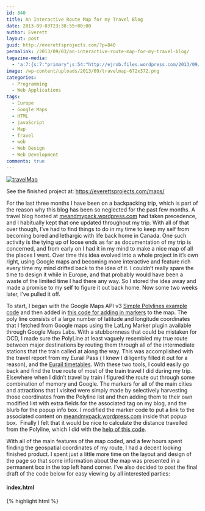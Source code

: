 ```yaml
---
id: 840
title: An Interactive Route Map for my Travel Blog
date: 2013-09-03T23:38:55+00:00
author: Everett
layout: post
guid: http://everettsprojects.com/?p=840
permalink: /2013/09/03/an-interactive-route-map-for-my-travel-blog/
tagazine-media:
  - 'a:7:{s:7:"primary";s:54:"http://ejrob.files.wordpress.com/2013/09/travelmap.png";s:6:"images";a:1:{s:54:"http://ejrob.files.wordpress.com/2013/09/travelmap.png";a:6:{s:8:"file_url";s:54:"http://ejrob.files.wordpress.com/2013/09/travelmap.png";s:5:"width";i:1148;s:6:"height";i:789;s:4:"type";s:5:"image";s:4:"area";i:905772;s:9:"file_path";b:0;}}s:6:"videos";a:0:{}s:11:"image_count";i:1;s:6:"author";s:8:"15236702";s:7:"blog_id";s:8:"14753287";s:9:"mod_stamp";s:19:"2013-09-04 05:41:02";}'
image: /wp-content/uploads/2013/09/travelmap-672x372.png
categories:
  - Programming
  - Web Applications
tags:
  - Europe
  - Google Maps
  - HTML
  - javaScript
  - Map
  - Travel
  - web
  - Web Design
  - Web Development
comments: true
---
```

[<img class="aligncenter size-full wp-image-844" src="wp-content/uploads/2013/09/travelmap.png" alt="travelMap" width="594" height="408" srcset="/wp-content/uploads/2013/09/travelmap.png 1148w, /wp-content/uploads/2013/09/travelmap-300x206.png 300w, /wp-content/uploads/2013/09/travelmap-1024x703.png 1024w" sizes="(max-width: 594px) 100vw, 594px" />](http://everett.x10.mx/maps/)

See the finished project at: <https://everettsprojects.com/maps/>

For the last three months I have been on a backpacking trip, which is part of the reason why this blog has been so neglected for the past few months. A travel blog hosted at [meandmypack.wordpress.com](http://meandmypack.wordpress.com) had taken precedence, and I habitually kept that one updated throughout my trip. With all of that over though, I&#8217;ve had to find things to do in my time to keep my self from becoming bored and lethargic with life back home in Canada. One such activity is the tying up of loose ends as far as documentation of my trip is concerned, and from early on I had it in my mind to make a nice map of all the places I went. Over time this idea evolved into a whole project in it&#8217;s own right, using Google maps and becoming more interactive and feature rich every time my mind drifted back to the idea of it. I couldn&#8217;t really spare the time to design it while in Europe, and that probably would have been a waste of the limited time I had there any way. So I stored the idea away and made a promise to my self to figure it out back home. Now some two weeks later, I&#8217;ve pulled it off.

To start, I began with the Google Maps API v3 [Simple Polylines example code](https://developers.google.com/maps/documentation/javascript/examples/polyline-simple) and then added in [this code for adding in markers](http://jsfiddle.net/yV6xv/161/) to the map. The poly line consists of a large number of latitude and longitude coordinates that I fetched from Google maps using the LatLng Marker plugin available through Google Maps Labs. With a stubbornness that could be mistaken for OCD, I made sure the PolyLine at least vaguely resembled my true route between major destinations by routing them through all of the intermediate stations that the train called at along the way. This was accomplished with the travel report from my Eurail Pass ( I knew I diligently filled it out for a reason), and the [Eurail timetables](http://www.eurail.com/plan-your-trip/timetables). With these two tools, I could easily go back and find the true route of most of the train travel I did during my trip. Elsewhere when I didn&#8217;t travel by train I figured the route out through some combination of memory and Google. The markers for all of the main cities and attractions that I visited were simply made by selectively harvesting those coordinates from the Polyline list and then adding them to their own modified list with extra fields for the associated tag on my blog, and the blurb for the popup info box. I modified the marker code to put a link to the associated content on [meandmypack.wordpress.com](http://meandmypack.wordpress.com) inside that popup box.  Finally I felt that it would be nice to calculate the distance travelled from the Polyline, which I did with the [help of this code](https://groups.google.com/forum/#!topic/google-maps-js-api-v3/Op87g7lBotc).

With all of the main features of the map coded, and a few hours spent finding the geospatial coordinates of my route, I had a decent looking finished product. I spent just a little more time on the layout and design of the page so that some information about the map was presented in a permanent box in the top left hand corner. I&#8217;ve also decided to post the final draft of the code below for easy viewing by all interested parties:

#### index.html

{% highlight html %}
<!DOCTYPE html>
<html>
  <head>
    <meta name="viewport" content="initial-scale=1.0, user-scalable=no">
    <meta charset="utf-8">
    <title>Me and My Pack Interactive Route Map</title>
    <link href="/maps/default.css" rel="stylesheet">
    <script type="text/javascript"
      src="https://maps.googleapis.com/maps/api/js?key=AIzaSyCIxpXOSPJWNG7TnhMYq-Q2hPcM7zEQs8g&sensor=false">
    </script>
    <script>
    //Standard Google Maps API code with project specific values
    function initialize() {
      var middleEarth = new google.maps.LatLng(52.01254, 8.2133);
      var mapOptions = {
        zoom: 5,
        center: middleEarth,
        mapTypeId: google.maps.MapTypeId.ROADMAP
      };

      var map = new google.maps.Map(document.getElementById('map-canvas'), mapOptions);

      //The Polyline coordinates. Lots and Lots of them.
      var routeCoordinates = [
          new google.maps.LatLng(51.51120, -0.11978),   //London
          new google.maps.LatLng(53.95795, -1.0934),
          new google.maps.LatLng(54.9681, -1.6173),
          new google.maps.LatLng(55.7743, -2.0110),
          new google.maps.LatLng(55.95324, -3.18827),   //Edinburgh
          new google.maps.LatLng(55.982, -3.616),
          new google.maps.LatLng(56.077, -3.923),
          new google.maps.LatLng(56.1387, -3.9179),     //Wallace monument
          new google.maps.LatLng(56.17843, -4.3821),    //Aberfoyle
          new google.maps.LatLng(56.23381, -4.4290),    //loch katrine
          new google.maps.LatLng(56.2440, -4.2158),
          new google.maps.LatLng(56.18932, -4.0510),    //doune
          new google.maps.LatLng(56.077, -3.923),
          new google.maps.LatLng(55.982, -3.616),
          new google.maps.LatLng(55.95324, -3.18827),   //Edinburgh
          new google.maps.LatLng(55.85931, -4.25836),
          new google.maps.LatLng(54.9617, -5.0142),
          new google.maps.LatLng(55.0317, -5.1047),
          new google.maps.LatLng(55.0271, -5.3356),
          new google.maps.LatLng(54.7595, -5.6473),
          new google.maps.LatLng(54.5971, -5.930),      //Belfast
          new google.maps.LatLng(54.852, -5.811),
          new google.maps.LatLng(54.982, -5.996),
          new google.maps.LatLng(55.058, -6.062),
          new google.maps.LatLng(55.200, -6.239),
          new google.maps.LatLng(55.24881, -6.48898),   //Giants causeway
          new google.maps.LatLng(54.745, -6.23),
          new google.maps.LatLng(54.5971, -5.930),      //Belfast
          new google.maps.LatLng(54.0011, -6.4129),
          new google.maps.LatLng(53.34980, -6.26028),   //Dublin
          new google.maps.LatLng(53.435, -7.941),
          new google.maps.LatLng(53.27055, -9.0566),    //Galway
          new google.maps.LatLng(53.271, -8.918),
          new google.maps.LatLng(53.207, -8.868),
          new google.maps.LatLng(53.139, -8.931),
          new google.maps.LatLng(53.114, -9.148),
          new google.maps.LatLng(53.016, -9.375),
          new google.maps.LatLng(52.97184, -9.42649),   //Cliffs of Moher
          new google.maps.LatLng(53.016, -9.375),
          new google.maps.LatLng(53.114, -9.148),
          new google.maps.LatLng(53.139, -8.931),
          new google.maps.LatLng(53.207, -8.868),
          new google.maps.LatLng(53.271, -8.918),
          new google.maps.LatLng(53.27055, -9.0566),    //Galway
          new google.maps.LatLng(53.435, -7.941),
          new google.maps.LatLng(53.34980, -6.26028),   //Dublin
          new google.maps.LatLng(53.3076, -4.6310),
          new google.maps.LatLng(53.204, -4.141),
          new google.maps.LatLng(53.287, -3.716),   
          new google.maps.LatLng(53.1968, -2.8798),
          new google.maps.LatLng(51.5901, -2.9984),
          new google.maps.LatLng(51.572, -2.649),
          new google.maps.LatLng(51.44877, -2.5800),
          new google.maps.LatLng(51.37737, -2.35709),       //Bath
          new google.maps.LatLng(51.0705, -1.8066),         //Salisbury
          new google.maps.LatLng(51.17885, -1.82618),       //Stonehenge
          new google.maps.LatLng(51.0705, -1.8066),         //Salisbury
          new google.maps.LatLng(51.53216, -0.12680),   //London
          new google.maps.LatLng(51.1086, 1.2870),
          new google.maps.LatLng(50.9143, 1.805),
          new google.maps.LatLng(50.62706, 3.0853),
          new google.maps.LatLng(50.8354, 4.3355),          //Brussels
          new google.maps.LatLng(51.2094, 3.2246),          //Bruges
          new google.maps.LatLng(50.8453, 4.3567),          //Brussels
          new google.maps.LatLng(51.2191, 4.421),       //Antwerp
          new google.maps.LatLng(51.809, 4.658),
          new google.maps.LatLng(52.0598, 4.3099),      //Den Haag
          new google.maps.LatLng(52.3879, 4.6386),      //Haarlem
          new google.maps.LatLng(52.3786, 4.9004),      //Amsterdam
          new google.maps.LatLng(52.3144, 5.113),
          new google.maps.LatLng(52.549, 5.639),
          new google.maps.LatLng(52.514, 6.079),        //Zwolle
          new google.maps.LatLng(53.2173, 6.564),       //Groningen
          new google.maps.LatLng(53.2316, 7.4657),
          new google.maps.LatLng(53.0827, 8.815),
          new google.maps.LatLng(53.5544, 10.005),      //Hamburg
          new google.maps.LatLng(53.8679, 10.6700),
          new google.maps.LatLng(54.502, 11.228),
          new google.maps.LatLng(54.652, 11.36),
          new google.maps.LatLng(54.7671, 11.8772),
          new google.maps.LatLng(55.6388, 12.0887),
          new google.maps.LatLng(55.6730, 12.564),      //Copenhagen
          new google.maps.LatLng(55.9155, 12.5007),
          new google.maps.LatLng(55.9641, 12.5333),     //Humlebaek
          new google.maps.LatLng(55.9155, 12.5007),
          new google.maps.LatLng(55.6730, 12.564),      //Copenhagen
          new google.maps.LatLng(55.6314, 12.6768),
          new google.maps.LatLng(55.5655, 12.8917),
          new google.maps.LatLng(55.7048, 13.1871),
          new google.maps.LatLng(56.0443, 12.6954),
          new google.maps.LatLng(56.5018, 12.9995),
          new google.maps.LatLng(56.6692, 12.8658),
          new google.maps.LatLng(57.7104, 11.9819),     //Gothenburg
          new google.maps.LatLng(58.2876, 12.2990),
          new google.maps.LatLng(58.9134, 11.9315),
          new google.maps.LatLng(58.9659, 11.552),
          new google.maps.LatLng(59.1206, 11.3859),
          new google.maps.LatLng(59.2857, 11.1183),
          new google.maps.LatLng(59.4319, 10.6565),
          new google.maps.LatLng(59.7195, 10.8347),
          new google.maps.LatLng(59.9095, 10.7598),     //Oslo
          new google.maps.LatLng(59.913, 10.626),
          new google.maps.LatLng(59.7407, 10.2042),
          new google.maps.LatLng(59.7616, 9.919),
          new google.maps.LatLng(60.052, 10.050),
          new google.maps.LatLng(60.1688, 10.2490),
          new google.maps.LatLng(60.4321, 9.4734),
          new google.maps.LatLng(60.6991, 8.9698),
          new google.maps.LatLng(60.6261, 8.5623),
          new google.maps.LatLng(60.5356, 8.2068),
          new google.maps.LatLng(60.4989, 8.0399),
          new google.maps.LatLng(60.5607, 7.5869),
          new google.maps.LatLng(60.6019, 7.5042),
          new google.maps.LatLng(60.7352, 7.1229),
          new google.maps.LatLng(60.6293, 6.4098),
          new google.maps.LatLng(60.5869, 5.8148),
          new google.maps.LatLng(60.455, 5.736),
          new google.maps.LatLng(60.3894, 5.3354),      //Bergen
          new google.maps.LatLng(60.455, 5.736),
          new google.maps.LatLng(60.5869, 5.8148),
          new google.maps.LatLng(60.6293, 6.4098),
          new google.maps.LatLng(60.7352, 7.1229),
          new google.maps.LatLng(60.6019, 7.5042),
          new google.maps.LatLng(60.6019, 7.5042),
          new google.maps.LatLng(60.5607, 7.5869),
          new google.maps.LatLng(60.4989, 8.0399),
          new google.maps.LatLng(60.5356, 8.2068),
          new google.maps.LatLng(60.6261, 8.5623),
          new google.maps.LatLng(60.6991, 8.9698),
          new google.maps.LatLng(60.4321, 9.4734),
          new google.maps.LatLng(60.1688, 10.2490),
          new google.maps.LatLng(60.052, 10.050),
          new google.maps.LatLng(59.7616, 9.919),
          new google.maps.LatLng(59.7407, 10.2042),
          new google.maps.LatLng(59.913, 10.626),
          new google.maps.LatLng(59.9095, 10.7598),     //Oslo
          new google.maps.LatLng(60.189, 12.005),
          new google.maps.LatLng(59.6533, 12.5912),
          new google.maps.LatLng(59.3776, 13.4994),
          new google.maps.LatLng(59.4182, 13.6920),
          new google.maps.LatLng(59.2292, 14.4394),
          new google.maps.LatLng(59.0668, 15.1098),
          new google.maps.LatLng(58.9964, 16.2101),
          new google.maps.LatLng(59.1790, 17.6459),
          new google.maps.LatLng(59.3311, 18.0551),     //Stockholm
          new google.maps.LatLng(59.3363, 18.2067),
          new google.maps.LatLng(59.3794, 18.2948),
          new google.maps.LatLng(59.3594, 18.4460),
          new google.maps.LatLng(59.3970, 18.4426),
          new google.maps.LatLng(59.4377, 18.3880),
          new google.maps.LatLng(59.4482, 18.4287),
          new google.maps.LatLng(59.4769, 18.4407),
          new google.maps.LatLng(59.5045, 18.479),
          new google.maps.LatLng(59.5757, 18.680),
          new google.maps.LatLng(59.7195, 19.115),
          new google.maps.LatLng(59.759, 19.319),
          new google.maps.LatLng(60.068, 19.925),
          new google.maps.LatLng(60.09231, 19.9279),
          new google.maps.LatLng(60.068, 19.925),
          new google.maps.LatLng(60.0130, 19.8542),
          new google.maps.LatLng(59.807, 19.878),
          new google.maps.LatLng(59.353, 22.72),
          new google.maps.LatLng(60.146, 25.001),
          new google.maps.LatLng(60.16780, 24.9528),    //Helsinki
          new google.maps.LatLng(52.51630, 13.37769),   //Berlin
          new google.maps.LatLng(51.0398, 13.7324),
          new google.maps.LatLng(50.901, 14.221),
          new google.maps.LatLng(50.7726, 14.2008),
          new google.maps.LatLng(50.6595, 14.0448),
          new google.maps.LatLng(50.5093, 14.0601),
          new google.maps.LatLng(50.0826, 14.4353),     //Prague
          new google.maps.LatLng(50.0309, 15.7563),
          new google.maps.LatLng(49.8967, 16.4462),
          new google.maps.LatLng(49.1898, 16.6130),
          new google.maps.LatLng(48.7545, 16.8954),
          new google.maps.LatLng(48.17483, 16.33662),   //Vienna
          new google.maps.LatLng(48.2082, 15.6257),
          new google.maps.LatLng(48.2896, 14.2928),
          new google.maps.LatLng(47.8129, 13.0470),
          new google.maps.LatLng(48.1405, 11.5569),     //Munich
          new google.maps.LatLng(47.9854, 10.1867),
          new google.maps.LatLng(47.54470, 9.6803),
          new google.maps.LatLng(47.5509, 9.7194),
          new google.maps.LatLng(47.5155, 9.7557),
          new google.maps.LatLng(47.5035, 9.7419),
          new google.maps.LatLng(47.4234, 9.3690),
          new google.maps.LatLng(47.5002, 8.7228),
          new google.maps.LatLng(47.3784, 8.5382),      //Zurich
          new google.maps.LatLng(47.2958, 8.5636),
          new google.maps.LatLng(47.1736, 8.5156),
          new google.maps.LatLng(47.1801, 8.4634),
          new google.maps.LatLng(47.0503, 8.3093),
          new google.maps.LatLng(46.762, 8.139),
          new google.maps.LatLng(46.7264, 8.1843),
          new google.maps.LatLng(46.7548, 8.0368),
          new google.maps.LatLng(46.6913, 7.8701),      //Interlaken
          new google.maps.LatLng(46.5989, 7.9081),
          new google.maps.LatLng(46.5753, 7.9390),
          new google.maps.LatLng(46.5844, 7.9601),
          new google.maps.LatLng(46.5745, 7.9742),      //Eiger trail
          new google.maps.LatLng(46.62418, 8.0337),
          new google.maps.LatLng(46.6328, 7.9009),
          new google.maps.LatLng(46.6913, 7.8701),      //Interlaken
          new google.maps.LatLng(46.7547, 7.6290),
          new google.maps.LatLng(46.9496, 7.4396),
          new google.maps.LatLng(46.8028, 7.1511),
          new google.maps.LatLng(46.5161, 6.6290),
          new google.maps.LatLng(46.5178, 6.5081),
          new google.maps.LatLng(46.3851, 6.2366),
          new google.maps.LatLng(46.21013, 6.1422),     //Geneva
          new google.maps.LatLng(45.9021, 6.1204),      //Annecy
          new google.maps.LatLng(45.6878, 5.9084),
          new google.maps.LatLng(45.802, 5.853),
          new google.maps.LatLng(45.95342, 5.3423),
          new google.maps.LatLng(45.7605, 4.8613),
          new google.maps.LatLng(43.9412, 4.8049),
          new google.maps.LatLng(43.6849, 4.6327),
          new google.maps.LatLng(43.5801, 4.9996),
          new google.maps.LatLng(43.4879, 5.2307),
          new google.maps.LatLng(43.3042, 5.3838),      //Marseille
          new google.maps.LatLng(43.4879, 5.2307),
          new google.maps.LatLng(43.5801, 4.9996),
          new google.maps.LatLng(43.6849, 4.6327),
          new google.maps.LatLng(43.8329, 4.3658),
          new google.maps.LatLng(43.6050, 3.8816),
          new google.maps.LatLng(43.3370, 3.2190),
          new google.maps.LatLng(43.1899, 3.0065),
          new google.maps.LatLng(42.544, 2.848),
          new google.maps.LatLng(42.2649, 2.9683),
          new google.maps.LatLng(41.9784, 2.8171),
          new google.maps.LatLng(41.7753, 2.7407),
          new google.maps.LatLng(41.548, 2.227),
          new google.maps.LatLng(41.3795, 2.1418),      //Barcelona
          new google.maps.LatLng(41.548, 2.227),
          new google.maps.LatLng(41.7753, 2.7407),
          new google.maps.LatLng(41.9784, 2.8171),
          new google.maps.LatLng(42.2649, 2.9683),
          new google.maps.LatLng(42.544, 2.848),
          new google.maps.LatLng(43.1899, 3.0065),
          new google.maps.LatLng(43.2172, 2.3502),
          new google.maps.LatLng(43.61116, 1.45425),
          new google.maps.LatLng(43.7035, 1.8137),
          new google.maps.LatLng(43.5995, 2.2302),      //Castres
          new google.maps.LatLng(43.7035, 1.8137),
          new google.maps.LatLng(43.61116, 1.45425),
          new google.maps.LatLng(44.0139, 1.3405),
          new google.maps.LatLng(44.2079, 0.6214),
          new google.maps.LatLng(44.8258, -0.5553),     //Bordeaux
          new google.maps.LatLng(44.6222, -1.002),
          new google.maps.LatLng(44.6585, -1.1653),
          new google.maps.LatLng(44.65592, -1.25991),   //Cap ferret
          new google.maps.LatLng(44.6585, -1.1653),
          new google.maps.LatLng(44.6222, -1.002),
          new google.maps.LatLng(44.8258, -0.5553),     //Bordeaux
          new google.maps.LatLng(44.9918, -0.440),
          new google.maps.LatLng(45.7482, -0.6182),
          new google.maps.LatLng(46.1528, -1.1431),
          new google.maps.LatLng(46.409, -0.892),
          new google.maps.LatLng(47.2182, -1.5363),
          new google.maps.LatLng(48.1027, -1.6725),     //Rennes
          new google.maps.LatLng(48.6357, -1.5112),     //Mont Saint Michel
          new google.maps.LatLng(48.1027, -1.6725),
          new google.maps.LatLng(47.99541, 0.1911),
          new google.maps.LatLng(48.8778, 2.3605),      //Paris gare de lest
          new google.maps.LatLng(49.2588, 4.0241),
          new google.maps.LatLng(49.1096, 6.1771),
          new google.maps.LatLng(49.5994, 6.1355),      //Luxembourg
          new google.maps.LatLng(49.1096, 6.1771),
          new google.maps.LatLng(48.5851, 7.7336),      //Strasbourg    
          new google.maps.LatLng(48.47824, 7.9475),
          new google.maps.LatLng(48.9936, 8.4013),
          new google.maps.LatLng(48.7848, 9.1827),      //Stuttgart
          new google.maps.LatLng(48.9936, 8.4013),
          new google.maps.LatLng(50.0507, 8.5709),
          new google.maps.LatLng(50.9433, 6.9587),      //Cologne
          new google.maps.LatLng(51.2196, 6.7936),
          new google.maps.LatLng(51.4291, 6.7765),
          new google.maps.LatLng(51.53123, 7.1659),
          new google.maps.LatLng(51.9564, 7.6352),
          new google.maps.LatLng(52.2759, 7.4342),
          new google.maps.LatLng(52.2092, 5.9692),
          new google.maps.LatLng(52.1541, 5.3728),
          new google.maps.LatLng(52.3786, 4.9004),      //Amsterdam
          new google.maps.LatLng(52.3879, 4.6386),      //Haarlem
          new google.maps.LatLng(52.0598, 4.3099),      //Den Haag
          new google.maps.LatLng(51.809, 4.658),
          new google.maps.LatLng(51.2191, 4.421),       //Antwerp
          new google.maps.LatLng(50.8453, 4.3567),          //Brussels
          new google.maps.LatLng(50.8354, 4.3355),          //Brussels
          new google.maps.LatLng(50.62706, 3.0853),
          new google.maps.LatLng(48.8822, 2.3563)       //Paris gare du nord
      ];

      var routePath = new google.maps.Polyline({
        path: routeCoordinates,
        strokeColor: '#FF0000',
        strokeOpacity: 1.0,
        strokeWeight: 2
      });

      //Use the Polyline to calculate the distance travelled for later
      document.getElementById("distanceTravelled").innerHTML = Math.round(routePath.inKm())+' km';

      //Add the Polyline to the map canvas
      routePath.setMap(map);

      //variables and list for the marker's to link back to the travel blog
      var tagURL = 'http://meandmypack.wordpress.com/tag/';

      var mainCities = [
          [51.51120, -0.11978, 'london', 'London'],
          [55.95324, -3.18827, 'edinburgh', 'Edinburgh'],
          [56.23381, -4.4290, 'highlands', 'Scottish Highlands'],
          [54.5971, -5.930, 'belfast', 'Belfast'],
          [55.24881, -6.48898, 'giants-causeway', 'Giant\'s Causeway'],
          [53.27055, -9.0566, 'galway', 'Galway'],
          [52.97184, -9.42649, 'cliffs-of-moher', 'Cliffs of Moher'],
          [53.34980, -6.26028, 'dublin', 'Dublin'],
          [51.37737, -2.35709, 'bath', 'Bath'],
          [51.0705, -1.8066, 'salisbury', 'Salisbury'],
          [51.17885, -1.82618, 'stonehenge', 'Stonehenge'],
          [51.2094, 3.2246, 'bruges', 'Bruges'],
          [50.8354, 4.3355, 'brussels', 'Brussels'],
          [52.3786, 4.9004, 'amsterdam', 'Amsterdam'],
          [53.2173, 6.564, 'groningen', 'Groningen'],
          [53.5544, 10.005, 'hamburg', 'Hamburg'],
          [55.6730, 12.564, 'copenhagen', 'Copenhagen'],
          [57.7104, 11.9819, 'gothenburg', 'Gothenburg'],
          [59.9095, 10.7598, 'oslo', 'Oslo'],
          [60.3894, 5.3354, 'bergen', 'Bergen'],
          [59.3311, 18.0551, 'stockholm', 'Stockholm'],
          [60.16780, 24.9528, 'helsinki', 'Helsinki'],
          [52.51630, 13.37769, 'berlin', 'Berlin'],
          [50.0826, 14.4353, 'prague', 'Prague'],
          [48.17483, 16.33662, 'vienna', 'Vienna'],
          [48.1405, 11.5569, 'munich', 'Munich'],
          [47.3784, 8.5382, 'zurich', 'Zurich'],
          [46.6913, 7.8701, 'interlaken', 'Interlaken'],
          [46.5745, 7.9742, 'eiger-trail', 'The Eiger Trail'],
          [45.9021, 6.1204, 'annecy', 'Annecy'],
          [43.3042, 5.3838, 'marseille', 'Marseille'],
          [41.3795, 2.1418, 'barcelona', 'Barcelona'],
          [43.5995, 2.2302, 'castres', 'Castres'],
          [44.8258, -0.5553, 'bordeaux', 'Bordeaux'],
          [44.65592, -1.25991, 'cap-ferret', 'Arcachon and Cap Ferret'],
          [48.1027, -1.6725, 'rennes', 'Rennes'],
          [48.6357, -1.5112, 'mont-saint-michel', 'Mont Saint Michel'],
          [49.5994, 6.1355, 'luxembourg', 'Luxembourg'],
          [48.5851, 7.7336, 'strasbourg', 'Strasbourg'],
          [48.7848, 9.1827, 'stuttgart', 'Stuttgart'],
          [50.9433, 6.9587, 'cologne', 'Cologne'],
          [52.3879, 4.6386, 'haarlem', 'Haarlem'],
          [48.8822, 2.3563, 'paris', 'Paris']         
      ];

      var markers = [];

      //Stick those markers into the map canvas
      for (var i = 0; i < mainCities.length; i++) {
        var marker = new google.maps.Marker({
          position: new google.maps.LatLng(mainCities[i][0], mainCities[i][1]),
          map: map
        });
        var infowindow = new google.maps.InfoWindow({
          content: '<a href="'+tagURL+mainCities[i][2]+'/" target="blank">'+mainCities[i][3]+'</a>'
        });

        makeInfoWindowEvent(map, infowindow, marker);

        markers.push(marker);
      }
    }

    //The info window function from http://jsfiddle.net/yV6xv/161/
    function makeInfoWindowEvent(map, infowindow, marker) {
      google.maps.event.addListener(marker, 'click', function() {
        infowindow.open(map, marker);
      });
    }

    //The polyline distance code from https://groups.google.com/forum/#!topic/google-maps-js-api-v3/Op87g7lBotc
    google.maps.LatLng.prototype.kmTo = function(a){
          var e = Math, ra = e.PI/180;
          var b = this.lat() * ra, c = a.lat() * ra, d = b - c;
          var g = this.lng() * ra - a.lng() * ra;
          var f = 2 * e.asin(e.sqrt(e.pow(e.sin(d/2), 2) + e.cos(b) * e.cos(c) * e.pow(e.sin(g/2), 2)));
          return f * 6378.137;
    }

    google.maps.Polyline.prototype.inKm = function(n){
          var a = this.getPath(n), len = a.getLength(), dist = 0;
            for(var i=0; i<len-1; i++){
            dist += a.getAt(i).kmTo(a.getAt(i+1));
          }
          return dist;
    }


    google.maps.event.addDomListener(window, 'load', initialize);

    </script>
  </head>
  <body>
        <div id="map-canvas" style="float:left;width:100%;height:100%;"></div>
        <div id="info-panel" style="float:right;text-align:left;">
        <div style="margin:10px;border-width:2px;float:center;text-align:center;">
          <h3>Me and My Pack Interactive Route Map</h3>
          <b>Distance Travelled: </b>
          <div id="distanceTravelled"></div><br>
          <a href="http://meandmypack.wordpress.com" target="blank">meandmypack.wordpress.com</a><br>
          <a href="http://everettsprojects.com" target="blank">everettsprojects.com</a>
        </div>
  </body>
</html>
```

**default.css**
```css
html, body {
  background-color:#b0c4de;
  height: 100%;
  margin: 0;
  padding: 0;
}

#map-canvas, #map_canvas {
  height: 100%;
}

@media print {
  html, body {
    height: auto;
  }

  #map-canvas, #map_canvas {
    height: 650px;
  }
}

#info-panel {
  width: 25%;
  font-size: 12px;
  position: absolute;
  top: 10px;
  left: 90px;
  background-color: #fff;
  padding: 2px;
  border: 1px solid #999;
  background: rgba(255, 255, 255, 1);
  -webkit-border-radius: 5px;
  -moz-border-radius: 5px;
  -ms-border-radius: 5px;
  -o-border-radius: 5px;
  border-radius: 5px;
  border: outset 1px #a1b5cf;
}
{% endhighlight %}
